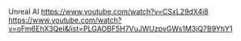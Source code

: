 Unreal AI
https://www.youtube.com/watch?v=CSxL29dX4i8
https://www.youtube.com/watch?v=oFm6EhX3QeI&list=PLGAOBF5H7VuJWUzpvGWs1M3jQ7B9YtjY1